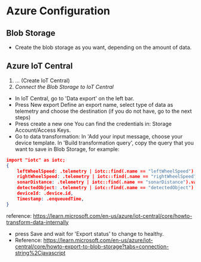 # Azure Configuration


## Blob Storage
- Create the blob storage as you want, depending on the amount of data.

## Azure IoT Central
1. ... (Create IoT Central)
2. *Connect the Blob Storage to IoT Central*
- In IoT Central, go to 'Data export' on the left bar.
-  Press New export
Define an export name, select type of data as telemetry and choose the destination (if you do not have, go to the next steps)
- Press create a new one
You can find the credentials in: Storage Account/Access Keys.
- Go to data transformation:
In 'Add your input message, choose your device template.
In 'Build transformation query', copy the query that you want to save in Blob Storage, for example:
```json
import "iotc" as iotc;    
{
    leftWheelSpeed: .telemetry | iotc::find(.name == "leftWheelSpeed").value,
    rightWheelSpeed: .telemetry | iotc::find(.name == "rightWheelSpeed").value,
    sonarDistance: .telemetry | iotc::find(.name == "sonarDistance").value,
    detectedObject: .telemetry | iotc::find(.name == "detectedObject").value,
    deviceId: .device.id,
    Timestamp: .enqueuedTime,
}
```
reference: https://learn.microsoft.com/en-us/azure/iot-central/core/howto-transform-data-internally

- press Save and wait for 'Export status' to change to healthy. 
- Reference:
https://learn.microsoft.com/en-us/azure/iot-central/core/howto-export-to-blob-storage?tabs=connection-string%2Cjavascript
